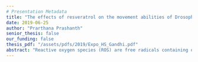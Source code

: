 ```yaml
---
# Presentation Metadata
title: "The effects of resveratrol on the movement abilities of Drosophila melanogaster exposed to dental resin"
date: 2019-06-25
author: "Prarthana Prashanth"
senior_thesis: false
our_funding: false
thesis_pdf: "/assets/pdfs/2019/Expo_HS_Gandhi.pdf"
abstract: "Reactive oxygen species (ROS) are free radicals containing oxygen that seek to fill in empty spaces within their valence shells.  ROS are especially harmful to embryos and fetuses as they interfere with cell signaling leading to birth disorders. In contrast, resveratrol, an antioxidant, pairs unpaired electrons in ROS before oxidation can occur. Therefore, I studied the effects of the resveratrol-containing foods, blueberries and red grapes, on the movement abilities of fruit flies exposed to dental resin, an ROS-releasing compound. I divided fly food media into four groups based on the presence of dental resin, blueberries, and red grapes. Each group consisted of four vials with four male and four female flies in each vial. I measured the climbing abilities of the adult flies on Day 2, 5, and 8 by calculating the percentage of flies that passed the climbing line in 30 seconds. I measured the crawling abilities of fruit fly larvae exposed to the food mediums by counting the number of full-body contractions in 60 seconds. In both assays, the dental resin group performed significantly worse than the control group indicating ROS release. Blueberries significantly combated negative effects of dental resin in both assays. Red grapes combated dental resin’s negative effects in the climbing assay but not significantly in the larval assay. I further monitored the development of these larvae into flies but found no significant difference between the groups. The results demonstrate natural solutions for reducing oxidative stress and birth disorders and encourage further research in these areas."
---
```

